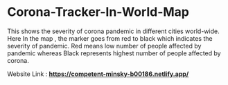 # Corona-Tracker-In-World-Map
This shows the severity of corona pandemic in different cities world-wide.
Here In the map , the marker goes from red to black which indicates the severity of pandemic.
Red means low number of people affected by pandemic whereas Black represents highest number of people affected by corona.

Website Link : **https://competent-minsky-b00186.netlify.app/**

